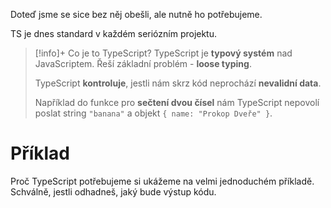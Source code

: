 Doteď jsme se sice bez něj obešli, ale nutně ho potřebujeme. 

TS je dnes standard v každém seriózním projektu.

> [!info]+ Co je to TypeScript?
> TypeScript je **typový systém** nad JavaScriptem. Řeší základní problém - **loose typing**. 
> 
> TypeScript **kontroluje**, jestli nám skrz kód neprochází **nevalidní data**. 
> 
> Například do funkce pro **sečtení dvou čísel** nám TypeScript nepovolí poslat string `"banana"` a objekt `{ name: "Prokop Dveře" }`.

# Příklad

Proč TypeScript potřebujeme si ukážeme na velmi jednoduchém příkladě. Schválně, jestli odhadneš, jaký bude výstup kódu.

```javascript
```
